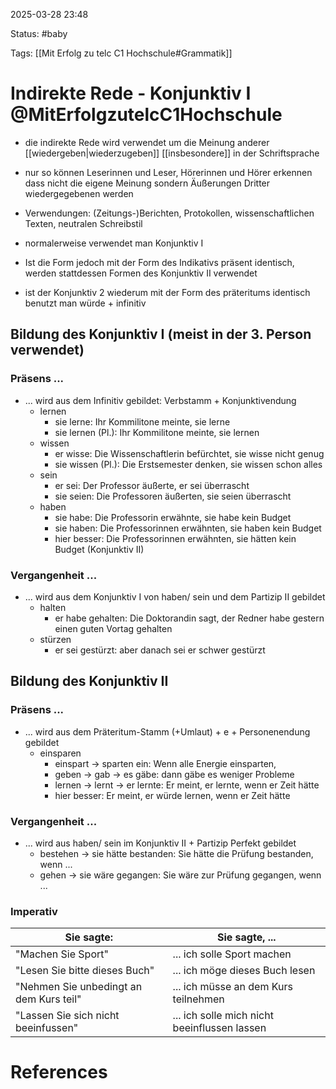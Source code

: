 2025-03-28 23:48

Status: #baby 

Tags: [[Mit Erfolg zu telc C1 Hochschule#Grammatik]]

# Indirekte Rede - Konjunktiv I @MitErfolgzutelcC1Hochschule

- die indirekte Rede wird verwendet um die Meinung anderer [[wiedergeben|wiederzugeben]]  [[insbesondere]] in der Schriftsprache
- nur so können Leserinnen und Leser, Hörerinnen und Hörer erkennen dass nicht die eigene Meinung sondern Äußerungen Dritter wiedergegebenen werden

- Verwendungen: (Zeitungs-)Berichten, Protokollen, wissenschaftlichen Texten, neutralen Schreibstil

- normalerweise verwendet man Konjunktiv I
- Ist die Form jedoch mit der Form des Indikativs präsent identisch, werden stattdessen Formen des Konjunktiv II verwendet
- ist der Konjunktiv 2 wiederum mit der Form des präteritums identisch benutzt man würde + infinitiv

## Bildung des Konjunktiv I (meist in der 3. Person verwendet)

### Präsens ...
- ... wird aus dem Infinitiv gebildet: Verbstamm + Konjunktivendung
	- lernen
		- sie lerne: Ihr Kommilitone meinte, sie lerne
		- sie lernen (Pl.): Ihr Kommilitone meinte, sie lernen
	- wissen
		- er wisse: Die Wissenschaftlerin befürchtet, sie wisse nicht genug
		- sie wissen (Pl.): Die Erstsemester denken, sie wissen schon alles
	- sein
		- er sei: Der Professor äußerte, er sei überrascht
		- sie seien: Die Professoren äußerten, sie seien überrascht
	- haben
		- sie habe: Die Professorin erwähnte, sie habe kein Budget
		- sie haben: Die Professorinnen erwähnten, sie haben kein Budget
		- hier besser: Die Professorinnen erwähnten, sie hätten kein Budget (Konjunktiv II)

### Vergangenheit ...
- ... wird aus dem Konjunktiv I von haben/ sein und dem Partizip II gebildet
	- halten
		- er habe gehalten: Die Doktorandin sagt, der Redner habe gestern einen guten Vortag gehalten
	- stürzen
		- er sei gestürzt: aber danach sei er schwer gestürzt

## Bildung des Konjunktiv II

### Präsens ...
- ... wird aus dem Präteritum-Stamm (+Umlaut) + e + Personenendung gebildet
	- einsparen
		- einspart -> sparten ein: Wenn alle Energie einsparten,
		- geben -> gab -> es gäbe: dann gäbe es weniger Probleme
		- lernen -> lernt -> er lernte: Er meint, er lernte, wenn er Zeit hätte
		- hier besser: Er meint, er würde lernen, wenn er Zeit hätte

### Vergangenheit ...
- ... wird aus haben/ sein im Konjunktiv II + Partizip Perfekt gebildet
	- bestehen -> sie hätte bestanden: Sie hätte die Prüfung bestanden, wenn ...
	- gehen -> sie wäre gegangen: Sie wäre zur Prüfung gegangen, wenn ...

### Imperativ

| Sie sagte:                              | Sie sagte, ...                               |
| --------------------------------------- | -------------------------------------------- |
| "Machen Sie Sport"                      | ... ich solle Sport machen                   |
| "Lesen Sie bitte dieses Buch"           | ... ich möge dieses Buch lesen               |
| "Nehmen Sie unbedingt an dem Kurs teil" | ... ich müsse an dem Kurs teilnehmen         |
| "Lassen Sie sich nicht beeinfussen"     | ... ich solle mich nicht beeinflussen lassen |











# References